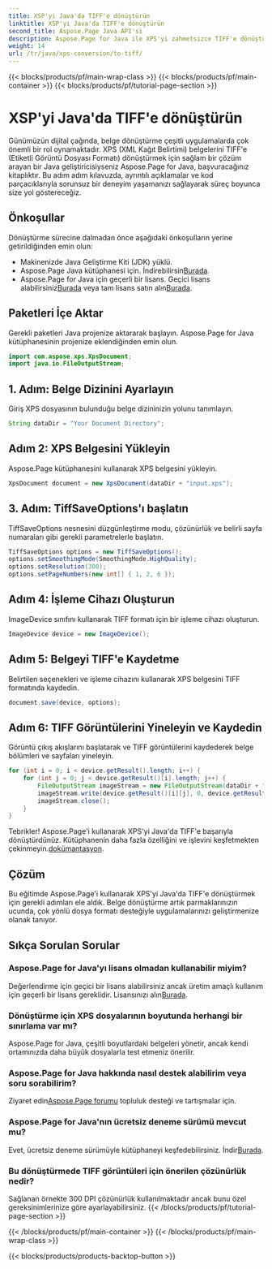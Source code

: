 ```yaml
---
title: XSP'yi Java'da TIFF'e dönüştürün
linktitle: XSP'yi Java'da TIFF'e dönüştürün
second_title: Aspose.Page Java API'si
description: Aspose.Page for Java ile XPS'yi zahmetsizce TIFF'e dönüştürün. Sorunsuz entegrasyon için adım adım kılavuzumuzu izleyin. Şimdi İndirin!
weight: 14
url: /tr/java/xps-conversion/to-tiff/
---
```


{{< blocks/products/pf/main-wrap-class >}}
{{< blocks/products/pf/main-container >}}
{{< blocks/products/pf/tutorial-page-section >}}

# XSP'yi Java'da TIFF'e dönüştürün

Günümüzün dijital çağında, belge dönüştürme çeşitli uygulamalarda çok önemli bir rol oynamaktadır. XPS (XML Kağıt Belirtimi) belgelerini TIFF'e (Etiketli Görüntü Dosyası Formatı) dönüştürmek için sağlam bir çözüm arayan bir Java geliştiricisiyseniz Aspose.Page for Java, başvuracağınız kitaplıktır. Bu adım adım kılavuzda, ayrıntılı açıklamalar ve kod parçacıklarıyla sorunsuz bir deneyim yaşamanızı sağlayarak süreç boyunca size yol göstereceğiz.
## Önkoşullar
Dönüştürme sürecine dalmadan önce aşağıdaki önkoşulların yerine getirildiğinden emin olun:
- Makinenizde Java Geliştirme Kiti (JDK) yüklü.
-  Aspose.Page Java kütüphanesi için. İndirebilirsin[Burada](https://releases.aspose.com/page/java/).
-  Aspose.Page for Java için geçerli bir lisans. Geçici lisans alabilirsiniz[Burada](https://purchase.aspose.com/temporary-license/) veya tam lisans satın alın[Burada](https://purchase.aspose.com/buy).
## Paketleri İçe Aktar
Gerekli paketleri Java projenize aktararak başlayın. Aspose.Page for Java kütüphanesinin projenize eklendiğinden emin olun.
```java
import com.aspose.xps.XpsDocument;
import java.io.FileOutputStream;
```
## 1. Adım: Belge Dizinini Ayarlayın
Giriş XPS dosyasının bulunduğu belge dizininizin yolunu tanımlayın.
```java
String dataDir = "Your Document Directory";
```
## Adım 2: XPS Belgesini Yükleyin
Aspose.Page kütüphanesini kullanarak XPS belgesini yükleyin.
```java
XpsDocument document = new XpsDocument(dataDir + "input.xps");
```
## 3. Adım: TiffSaveOptions'ı başlatın
TiffSaveOptions nesnesini düzgünleştirme modu, çözünürlük ve belirli sayfa numaraları gibi gerekli parametrelerle başlatın.
```java
TiffSaveOptions options = new TiffSaveOptions();
options.setSmoothingMode(SmoothingMode.HighQuality);
options.setResolution(300);
options.setPageNumbers(new int[] { 1, 2, 6 });
```
## Adım 4: İşleme Cihazı Oluşturun
ImageDevice sınıfını kullanarak TIFF formatı için bir işleme cihazı oluşturun.
```java
ImageDevice device = new ImageDevice();
```
## Adım 5: Belgeyi TIFF'e Kaydetme
Belirtilen seçenekleri ve işleme cihazını kullanarak XPS belgesini TIFF formatında kaydedin.
```java
document.save(device, options);
```
## Adım 6: TIFF Görüntülerini Yineleyin ve Kaydedin
Görüntü çıkış akışlarını başlatarak ve TIFF görüntülerini kaydederek belge bölümleri ve sayfaları yineleyin.
```java
for (int i = 0; i < device.getResult().length; i++) {
    for (int j = 0; j < device.getResult()[i].length; j++) {
        FileOutputStream imageStream = new FileOutputStream(dataDir + "XPStoTIFF" + "_" + (i + 1) + "_" + (j + 1) + ".tif");
        imageStream.write(device.getResult()[i][j], 0, device.getResult()[i][j].length);
        imageStream.close();
    }
}
```
 Tebrikler! Aspose.Page'i kullanarak XPS'yi Java'da TIFF'e başarıyla dönüştürdünüz. Kütüphanenin daha fazla özelliğini ve işlevini keşfetmekten çekinmeyin.[dokümantasyon](https://reference.aspose.com/page/java/).
## Çözüm
Bu eğitimde Aspose.Page'i kullanarak XPS'yi Java'da TIFF'e dönüştürmek için gerekli adımları ele aldık. Belge dönüştürme artık parmaklarınızın ucunda, çok yönlü dosya formatı desteğiyle uygulamalarınızı geliştirmenize olanak tanıyor.
## Sıkça Sorulan Sorular
### Aspose.Page for Java'yı lisans olmadan kullanabilir miyim?
 Değerlendirme için geçici bir lisans alabilirsiniz ancak üretim amaçlı kullanım için geçerli bir lisans gereklidir. Lisansınızı alın[Burada](https://purchase.aspose.com/buy).
### Dönüştürme için XPS dosyalarının boyutunda herhangi bir sınırlama var mı?
Aspose.Page for Java, çeşitli boyutlardaki belgeleri yönetir, ancak kendi ortamınızda daha büyük dosyalarla test etmeniz önerilir.
### Aspose.Page for Java hakkında nasıl destek alabilirim veya soru sorabilirim?
 Ziyaret edin[Aspose.Page forumu](https://forum.aspose.com/c/page/39) topluluk desteği ve tartışmalar için.
### Aspose.Page for Java'nın ücretsiz deneme sürümü mevcut mu?
 Evet, ücretsiz deneme sürümüyle kütüphaneyi keşfedebilirsiniz. İndir[Burada](https://releases.aspose.com/).
### Bu dönüştürmede TIFF görüntüleri için önerilen çözünürlük nedir?
Sağlanan örnekte 300 DPI çözünürlük kullanılmaktadır ancak bunu özel gereksinimlerinize göre ayarlayabilirsiniz.
{{< /blocks/products/pf/tutorial-page-section >}}

{{< /blocks/products/pf/main-container >}}
{{< /blocks/products/pf/main-wrap-class >}}

{{< blocks/products/products-backtop-button >}}
